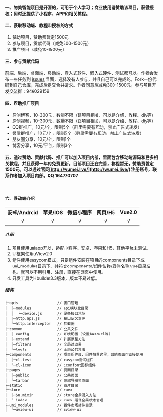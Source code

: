 #### 一、物美智能项目是开源的，可用于个人学习；商业使用请赞助该项目，获得授权；同时还提供了小程序、APP和相关教程。

#### 二、获取移动端、教程和授权的方式
1. 赞助项目，赞助费暂定1500元
2. 参与项目，贡献代码（减免300-1500元）
3. 推广项目（减免10-1500元）


#### 三、参与贡献代码
前端、后端、桌面端、移动端、嵌入式软件、嵌入式硬件、测试都可以。作者会发布一些任务到 [issues](https://gitee.com/kerwincui/wumei-smart/issues) 里面，选择没有人参与，并且自己可以完成的。Fork一份代码到自己仓库，完成后提交合并请求。作者同意后减免300-1500元。参与项目开发交流群：946029159

#### 四、帮助推广项目
* 原创博客，10-300元，数量不限（跟项目相关，可以是介绍、教程、diy等）
* 原创视频，10-300元，数量不限（跟项目相关，可以是介绍、教程、diy等）
* QQ群推广，10元/个，限制5个（群里需要有互动，禁止广告式转发）
* 微信群推广，10元/个，限制5个（群里需要有互动，禁止广告式转发）
* 朋友圈分享，10元/个，限制1个
* 博客分享，10元/平台，限制3个

#### 五、通过赞助、贡献代码、推广可以加入项目内部，里面包含移动端源码和更多相关教程，并且获得一年的免费更新。目前项目还在完善，教程暂无，赞助费暂定1500元。可以通过官网[http://wumei.live/](http://wumei.live/) 注册账号，联系作者加入项目内部。QQ 164770707

<br />

#### 六、移动端介绍

|安卓/Android|苹果/IOS|微信小程序| 网页/H5|Vue2.0
| :---: | :---: | :---: | :---: |:---: |
| √ | √| √ | √ | √ |


##### 介绍
1. 项目使用uniapp开发，适配小程序、安卓、苹果和H5，其他平台未测试。
2. UI框架使用uView2.0
3. 组件使用easycom模式，只要组件安装在项目的components目录下或uni_modules目录下，并符合components/组件名称/组件名称.vue目录结构。就可以不用引用、注册，直接在页面中使用。
4. 开发工具为Hbuilder3.3版本，版本不易过低。


#####	结构

```
├─apis                  // 接口管理
│  ├─modules            // api模块化目录
│  │  └─device.js       // 设备接口地址
│  ├─http.api.js        // 接口定义文件
│  └─http.interceptor   // 拦截器
├─common                // 公共文件
│  ├─config             // 环境配置 (设置baseurl等)
│  ├─extend             // 扩展原型方法
│  ├─filters            // 全局过滤器
│  └─tools              // 全局公共方法
├─components            // 项目组件库，组件放置这里，其他页面可直接使用
│  ├─cl-test            // easycom测试组件
│  └─cl-icon            // iconfont图标组件
├─pages                 // 页面目录
│  ├─public             // 公共页面
│  └─tarbar             // 底部导航栏页面
├─static                // 图片目录
├─store                 // vuex
│  ├─$u.mixin           // store全局混入方法
│  └─index              // vuex 组件全局状态管理
├─uni_modules           // 插件市场插件目录
│  └─uview-ui           // uview-ui	
```

<br /><br />